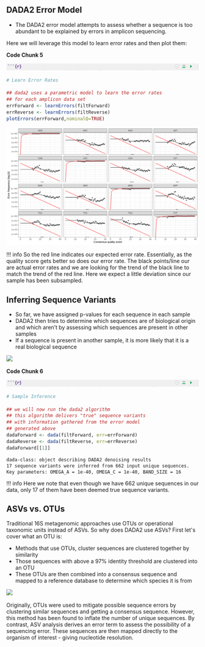 ## DADA2 Error Model

- The DADA2 error model attempts to assess whether a sequence is too abundant to be explained by errors in amplicon sequencing. 

Here we will leverage this model to learn error rates and then plot them:

**Code Chunk 5**

![](images/r-markdown-header.png)

```R
# Learn Error Rates

## dada2 uses a parametric model to learn the error rates
## for each amplicon data set
errForward <- learnErrors(filtForward)
errReverse <- learnErrors(filtReverse)
plotErrors(errForward,nominalQ=TRUE)
```

![](images/error-plot1.png)

!!! info
    So the red line indicates our expected error rate. Essentially, as the quality score gets better so does our error rate. 
    The black points/line our are actual error rates and we are looking for the trend of the black line to match the trend of the red line. 
    Here we expect a little deviation since our sample has been subsampled.

## Inferring Sequence Variants 

- So far, we have assigned p-values for each sequence in each sample
- DADA2 then tries to determine which sequences are of biological origin and which aren’t by assessing which sequences are present in other samples
- If a sequence is present in another sample, it is more likely that it is a real biological sequence

![](images/sequenc-variant-inference.png)

**Code Chunk 6**

![](images/r-markdown-header.png)

```R
# Sample Inference

## we will now run the dada2 algorithm 
## this algorithm delivers "true" sequence variants
## with information gathered from the error model 
## generated above
dadaForward <- dada(filtForward, err=errForward)
dadaReverse <- dada(filtReverse, err=errReverse)
dadaForward[[1]]
```

```
dada-class: object describing DADA2 denoising results
17 sequence variants were inferred from 662 input unique sequences.
Key parameters: OMEGA_A = 1e-40, OMEGA_C = 1e-40, BAND_SIZE = 16
```

!!! info
    Here we note that even though we have 662 unique sequences in our data, only 17 of them have been deemed true sequence variants.

## ASVs vs. OTUs

Traditional 16S metagenomic approaches use OTUs or operational taxonomic units instead of ASVs. So why does DADA2 use ASVs? First let's cover what an OTU is:

- Methods that use OTUs, cluster sequences are clustered together by similarity 
- Those sequences with above a 97% identity threshold are clustered into an OTU
- These OTUs are then combined into a consensus sequence and mapped to a reference database to determine which species it is from

![](images/otu.png)

Originally, OTUs were used to mitigate possible sequence errors by clustering similar sequences and getting a consensus sequence. 
However, this method has been found to inflate the number of unique sequences. 
By contrast, ASV analysis derives an error term to assess the possibility of a sequencing error. 
These sequences are then mapped directly to the organism of interest - giving nucleotide resolution. 





